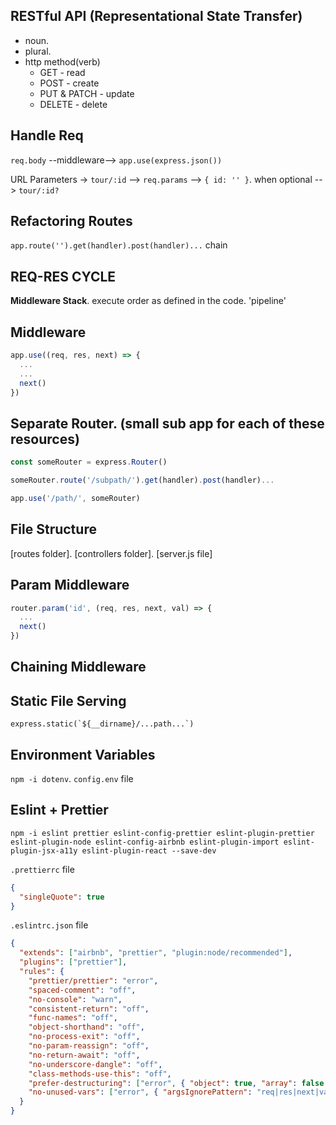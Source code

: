 ## RESTful API (Representational State Transfer)
- noun.
- plural.
- http method(verb)
   - GET - read
   - POST - create
   - PUT & PATCH - update
   - DELETE - delete

## Handle Req
`req.body` --middleware--> `app.use(express.json())`

URL Parameters -> `tour/:id` --> `req.params` --> `{ id: '' }`. when optional --> `tour/:id?`

## Refactoring Routes
`app.route('').get(handler).post(handler)...` chain

## REQ-RES CYCLE
**Middleware Stack**. execute order as defined in the code. 'pipeline'

## Middleware
```javascript
app.use((req, res, next) => {
  ...
  ...
  next()
})
```

## Separate Router. (small sub app for each of these resources)
```javascript
const someRouter = express.Router()

someRouter.route('/subpath/').get(handler).post(handler)...

app.use('/path/', someRouter)
```

## File Structure
[routes folder]. [controllers folder]. [server.js file]

## Param Middleware

```javascript
router.param('id', (req, res, next, val) => {
  ...
  next()
})
```

## Chaining Middleware

## Static File Serving
```express.static(`${__dirname}/...path...`)```

## Environment Variables
`npm -i dotenv`. `config.env` file

## Eslint + Prettier

```
npm -i eslint prettier eslint-config-prettier eslint-plugin-prettier eslint-plugin-node eslint-config-airbnb eslint-plugin-import eslint-plugin-jsx-a11y eslint-plugin-react --save-dev
```

`.prettierrc` file
```json
{
  "singleQuote": true
}
```

`.eslintrc.json` file
```json
{
  "extends": ["airbnb", "prettier", "plugin:node/recommended"],
  "plugins": ["prettier"],
  "rules": {
    "prettier/prettier": "error",
    "spaced-comment": "off",
    "no-console": "warn",
    "consistent-return": "off",
    "func-names": "off",
    "object-shorthand": "off",
    "no-process-exit": "off",
    "no-param-reassign": "off",
    "no-return-await": "off",
    "no-underscore-dangle": "off",
    "class-methods-use-this": "off",
    "prefer-destructuring": ["error", { "object": true, "array": false }],
    "no-unused-vars": ["error", { "argsIgnorePattern": "req|res|next|val" }]
  }
}
```